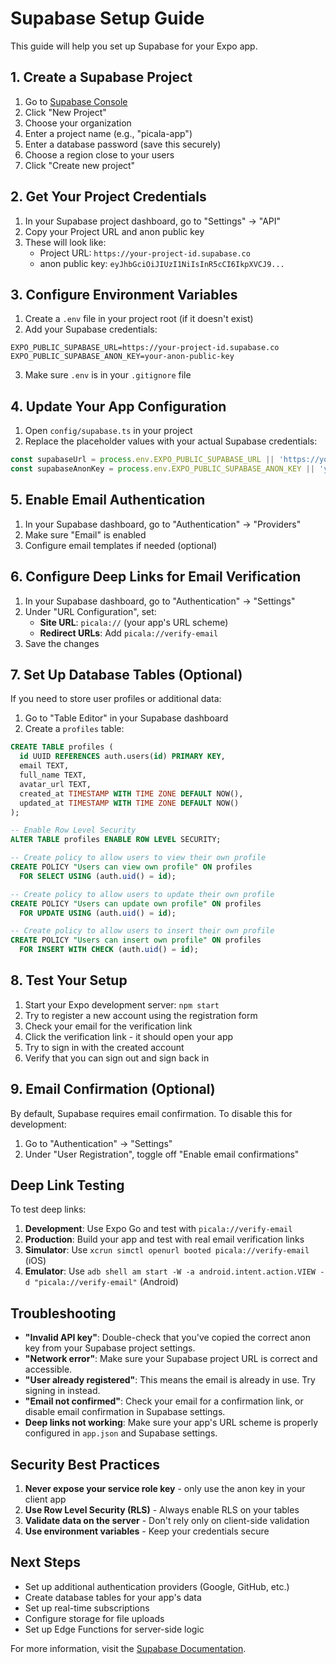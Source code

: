 # Supabase Setup Guide

This guide will help you set up Supabase for your Expo app.

## 1. Create a Supabase Project

1. Go to [Supabase Console](https://supabase.com/dashboard)
2. Click "New Project"
3. Choose your organization
4. Enter a project name (e.g., "picala-app")
5. Enter a database password (save this securely)
6. Choose a region close to your users
7. Click "Create new project"

## 2. Get Your Project Credentials

1. In your Supabase project dashboard, go to "Settings" → "API"
2. Copy your Project URL and anon public key
3. These will look like:
   - Project URL: `https://your-project-id.supabase.co`
   - anon public key: `eyJhbGciOiJIUzI1NiIsInR5cCI6IkpXVCJ9...`

## 3. Configure Environment Variables

1. Create a `.env` file in your project root (if it doesn't exist)
2. Add your Supabase credentials:

```env
EXPO_PUBLIC_SUPABASE_URL=https://your-project-id.supabase.co
EXPO_PUBLIC_SUPABASE_ANON_KEY=your-anon-public-key
```

3. Make sure `.env` is in your `.gitignore` file

## 4. Update Your App Configuration

1. Open `config/supabase.ts` in your project
2. Replace the placeholder values with your actual Supabase credentials:

```typescript
const supabaseUrl = process.env.EXPO_PUBLIC_SUPABASE_URL || 'https://your-project-id.supabase.co';
const supabaseAnonKey = process.env.EXPO_PUBLIC_SUPABASE_ANON_KEY || 'your-anon-public-key';
```

## 5. Enable Email Authentication

1. In your Supabase dashboard, go to "Authentication" → "Providers"
2. Make sure "Email" is enabled
3. Configure email templates if needed (optional)

## 6. Configure Deep Links for Email Verification

1. In your Supabase dashboard, go to "Authentication" → "Settings"
2. Under "URL Configuration", set:
   - **Site URL**: `picala://` (your app's URL scheme)
   - **Redirect URLs**: Add `picala://verify-email`
3. Save the changes

## 7. Set Up Database Tables (Optional)

If you need to store user profiles or additional data:

1. Go to "Table Editor" in your Supabase dashboard
2. Create a `profiles` table:

```sql
CREATE TABLE profiles (
  id UUID REFERENCES auth.users(id) PRIMARY KEY,
  email TEXT,
  full_name TEXT,
  avatar_url TEXT,
  created_at TIMESTAMP WITH TIME ZONE DEFAULT NOW(),
  updated_at TIMESTAMP WITH TIME ZONE DEFAULT NOW()
);

-- Enable Row Level Security
ALTER TABLE profiles ENABLE ROW LEVEL SECURITY;

-- Create policy to allow users to view their own profile
CREATE POLICY "Users can view own profile" ON profiles
  FOR SELECT USING (auth.uid() = id);

-- Create policy to allow users to update their own profile
CREATE POLICY "Users can update own profile" ON profiles
  FOR UPDATE USING (auth.uid() = id);

-- Create policy to allow users to insert their own profile
CREATE POLICY "Users can insert own profile" ON profiles
  FOR INSERT WITH CHECK (auth.uid() = id);
```

## 8. Test Your Setup

1. Start your Expo development server: `npm start`
2. Try to register a new account using the registration form
3. Check your email for the verification link
4. Click the verification link - it should open your app
5. Try to sign in with the created account
6. Verify that you can sign out and sign back in

## 9. Email Confirmation (Optional)

By default, Supabase requires email confirmation. To disable this for development:

1. Go to "Authentication" → "Settings"
2. Under "User Registration", toggle off "Enable email confirmations"

## Deep Link Testing

To test deep links:

1. **Development**: Use Expo Go and test with `picala://verify-email`
2. **Production**: Build your app and test with real email verification links
3. **Simulator**: Use `xcrun simctl openurl booted picala://verify-email` (iOS)
4. **Emulator**: Use `adb shell am start -W -a android.intent.action.VIEW -d "picala://verify-email"` (Android)

## Troubleshooting

- **"Invalid API key"**: Double-check that you've copied the correct anon key from your Supabase project settings.
- **"Network error"**: Make sure your Supabase project URL is correct and accessible.
- **"User already registered"**: This means the email is already in use. Try signing in instead.
- **"Email not confirmed"**: Check your email for a confirmation link, or disable email confirmation in Supabase settings.
- **Deep links not working**: Make sure your app's URL scheme is properly configured in `app.json` and Supabase settings.

## Security Best Practices

1. **Never expose your service role key** - only use the anon key in your client app
2. **Use Row Level Security (RLS)** - Always enable RLS on your tables
3. **Validate data on the server** - Don't rely only on client-side validation
4. **Use environment variables** - Keep your credentials secure

## Next Steps

- Set up additional authentication providers (Google, GitHub, etc.)
- Create database tables for your app's data
- Set up real-time subscriptions
- Configure storage for file uploads
- Set up Edge Functions for server-side logic

For more information, visit the [Supabase Documentation](https://supabase.com/docs).

